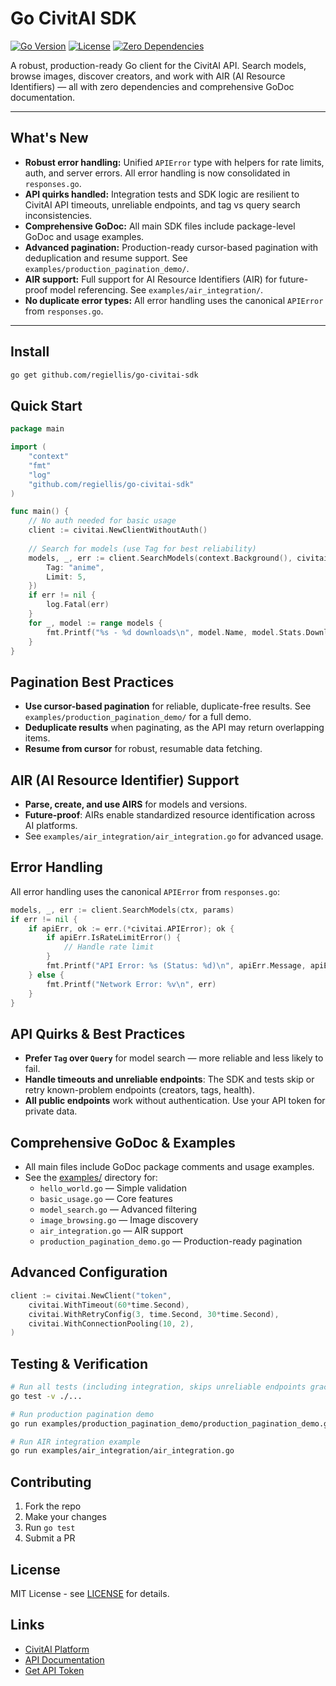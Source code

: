 # Go CivitAI SDK

[![Go Version](https://img.shields.io/badge/Go-1.21+-00ADD8?logo=go)](https://golang.org/dl/)
[![License](https://img.shields.io/badge/License-MIT-green)](./LICENSE)
[![Zero Dependencies](https://img.shields.io/badge/Dependencies-Zero-00D084)](https://pkg.go.dev/github.com/regiellis/go-civitai-sdk)

A robust, production-ready Go client for the CivitAI API. Search models, browse images, discover creators, and work with AIR (AI Resource Identifiers) — all with zero dependencies and comprehensive GoDoc documentation.

---

## What's New

- **Robust error handling:** Unified `APIError` type with helpers for rate limits, auth, and server errors. All error handling is now consolidated in `responses.go`.
- **API quirks handled:** Integration tests and SDK logic are resilient to CivitAI API timeouts, unreliable endpoints, and tag vs query search inconsistencies.
- **Comprehensive GoDoc:** All main SDK files include package-level GoDoc and usage examples.
- **Advanced pagination:** Production-ready cursor-based pagination with deduplication and resume support. See `examples/production_pagination_demo/`.
- **AIR support:** Full support for AI Resource Identifiers (AIR) for future-proof model referencing. See `examples/air_integration/`.
- **No duplicate error types:** All error handling uses the canonical `APIError` from `responses.go`.

---

## Install

```bash
go get github.com/regiellis/go-civitai-sdk
```

## Quick Start

```go
package main

import (
    "context"
    "fmt"
    "log"
    "github.com/regiellis/go-civitai-sdk"
)

func main() {
    // No auth needed for basic usage
    client := civitai.NewClientWithoutAuth()
    
    // Search for models (use Tag for best reliability)
    models, _, err := client.SearchModels(context.Background(), civitai.SearchParams{
        Tag: "anime",
        Limit: 5,
    })
    if err != nil {
        log.Fatal(err)
    }
    for _, model := range models {
        fmt.Printf("%s - %d downloads\n", model.Name, model.Stats.DownloadCount)
    }
}
```

## Pagination Best Practices

- **Use cursor-based pagination** for reliable, duplicate-free results. See `examples/production_pagination_demo/` for a full demo.
- **Deduplicate results** when paginating, as the API may return overlapping items.
- **Resume from cursor** for robust, resumable data fetching.

## AIR (AI Resource Identifier) Support

- **Parse, create, and use AIRS** for models and versions.
- **Future-proof**: AIRs enable standardized resource identification across AI platforms.
- See `examples/air_integration/air_integration.go` for advanced usage.

## Error Handling

All error handling uses the canonical `APIError` from `responses.go`:

```go
models, _, err := client.SearchModels(ctx, params)
if err != nil {
    if apiErr, ok := err.(*civitai.APIError); ok {
        if apiErr.IsRateLimitError() {
            // Handle rate limit
        }
        fmt.Printf("API Error: %s (Status: %d)\n", apiErr.Message, apiErr.StatusCode)
    } else {
        fmt.Printf("Network Error: %v\n", err)
    }
}
```

## API Quirks & Best Practices

- **Prefer `Tag` over `Query`** for model search — more reliable and less likely to fail.
- **Handle timeouts and unreliable endpoints**: The SDK and tests skip or retry known-problem endpoints (creators, tags, health).
- **All public endpoints** work without authentication. Use your API token for private data.

## Comprehensive GoDoc & Examples

- All main files include GoDoc package comments and usage examples.
- See the [examples/](./examples/) directory for:
  - `hello_world.go` — Simple validation
  - `basic_usage.go` — Core features
  - `model_search.go` — Advanced filtering
  - `image_browsing.go` — Image discovery
  - `air_integration.go` — AIR support
  - `production_pagination_demo.go` — Production-ready pagination

## Advanced Configuration

```go
client := civitai.NewClient("token",
    civitai.WithTimeout(60*time.Second),
    civitai.WithRetryConfig(3, time.Second, 30*time.Second),
    civitai.WithConnectionPooling(10, 2),
)
```

## Testing & Verification

```bash
# Run all tests (including integration, skips unreliable endpoints gracefully)
go test -v ./...

# Run production pagination demo
go run examples/production_pagination_demo/production_pagination_demo.go

# Run AIR integration example
go run examples/air_integration/air_integration.go
```

## Contributing

1. Fork the repo
2. Make your changes
3. Run `go test`
4. Submit a PR

## License

MIT License - see [LICENSE](./LICENSE) for details.

## Links

- [CivitAI Platform](https://civitai.com/)
- [API Documentation](https://developer.civitai.com/docs/api/public-rest)
- [Get API Token](https://civitai.com/user/account)